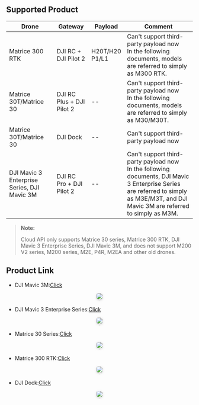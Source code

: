 ## Supported Product

| Drone    | Gateway                  | Payload             | Comment                                 |
| -------- | ------------------------ | ------------------- | --------------------------------------- |
| Matrice 300 RTK | DJI RC + DJI Pilot 2      | H20T/H20 <br> P1/L1 | Can't support third-party payload now<br/>In the following documents, models are referred to simply as M300 RTK. |
| Matrice 30T/Matrice 30 | DJI RC Plus + DJI Pilot 2 | --                  | Can't support third-party payload now<br/>In the following documents, models are referred to simply as M30/M30T. |
| Matrice 30T/Matrice 30 | DJI Dock                 | --                  | Can't support third-party payload now |
| DJI Mavic 3 Enterprise Series, DJI Mavic 3M | DJI RC Pro + DJI Pilot 2                | --                  | Can't support third-party payload now<br/>In the following documents, DJI Mavic 3 Enterprise Series are referred to simply as M3E/M3T, and DJI Mavic 3M are referred to simply as M3M.|

> **Note:**
>
> Cloud API only supports Matrice 30 series, Matrice 300 RTK, DJI Mavic 3 Enterprise Series, DJI Mavic 3M, and does not support M200 V2 series, M200 series, M2E, P4R, M2EA and other old drones.

## Product Link

- DJI Mavic 3M:[Click](https://ag.dji.com/mavic-3-m?site=ag&from=nav)

<center>    <img style="border-radius: 0.3125em;    box-shadow: 0 2px 4px 0 rgba(34,36,38,.12),0 2px 10px 0 rgba(34,36,38,.08);"     src="https://www1.djicdn.com/cms/uploads/996b117fe0e28612be9e9ba3379bb875.png">    <br>    <div style="color:orange; border-bottom: 1px solid #d9d9d9;    display: inline-block;    color: #999;    padding: 2px;"></div> </center>

- DJI Mavic 3 Enterprise Series:[Click](https://www.dji.com/cn/mavic-3-enterprise?site=brandsite&from=homepage)

<center>    <img style="border-radius: 0.3125em;    box-shadow: 0 2px 4px 0 rgba(34,36,38,.12),0 2px 10px 0 rgba(34,36,38,.08);"     src="https://www1.djicdn.com/cms/uploads/b91356a0dfc697c70b2c33ae4dd201d0.png">    <br>    <div style="color:orange; border-bottom: 1px solid #d9d9d9;    display: inline-block;    color: #999;    padding: 2px;"></div> </center>

 
- Matrice 30 Series:[Click](https://www.dji.com/matrice-30)

<center>    <img style="border-radius: 0.3125em;    box-shadow: 0 2px 4px 0 rgba(34,36,38,.12),0 2px 10px 0 rgba(34,36,38,.08);"     src="https://terra-1-g.djicdn.com/71a7d383e71a4fb8887a310eb746b47f/cloudapi/v1.4/m30.png">    <br>    <div style="color:orange; border-bottom: 1px solid #d9d9d9;    display: inline-block;    color: #999;    padding: 2px;"></div> </center>

- Matrice 300 RTK:[Click](https://www.dji.com/matrice-300?site=brandsite&from=nav) 

<center>    <img style="border-radius: 0.3125em;    box-shadow: 0 2px 4px 0 rgba(34,36,38,.12),0 2px 10px 0 rgba(34,36,38,.08);"     src="https://www1.djicdn.com/cms/uploads/93fadda60a04d630fc0a7efb12784cab.png">    <br>    <div style="color:orange; border-bottom: 1px solid #d9d9d9;    display: inline-block;    color: #999;    padding: 2px;"></div> </center>

- DJI Dock:[Click](https://www.dji.com/dock)

<center>    <img style="border-radius: 0.3125em;    box-shadow: 0 2px 4px 0 rgba(34,36,38,.12),0 2px 10px 0 rgba(34,36,38,.08);"     src="https://www1.djicdn.com/cms/uploads/c64c3153a59b6bdc58ef1039dfe90e0d.png">    <br>    <div style="color:orange; border-bottom: 1px solid #d9d9d9;    display: inline-block;    color: #999;    padding: 2px;"></div> </center>
